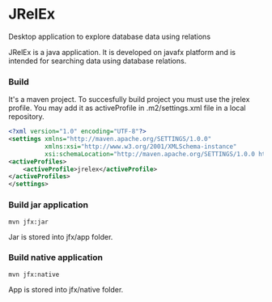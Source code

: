 # JRelEx
Desktop application to explore database data using relations

JRelEx is a java application. It is developed on javafx platform and is intended for searching data using database relations.


### Build

It's a maven project. To succesfully build project you must use the jrelex profile. You may add it as activeProfile in .m2/settings.xml file in a local repository.
```xml
<?xml version="1.0" encoding="UTF-8"?>
<settings xmlns="http://maven.apache.org/SETTINGS/1.0.0" 
          xmlns:xsi="http://www.w3.org/2001/XMLSchema-instance" 
          xsi:schemaLocation="http://maven.apache.org/SETTINGS/1.0.0 http://maven.apache.org/xsd/settings-1.0.0.xsd">
<activeProfiles>
	<activeProfile>jrelex</activeProfile>
</activeProfiles>
</settings>
```

### Build jar application

```
mvn jfx:jar
```
Jar is stored into jfx/app folder.

### Build native application

```
mvn jfx:native
```
App is stored into jfx/native folder.

